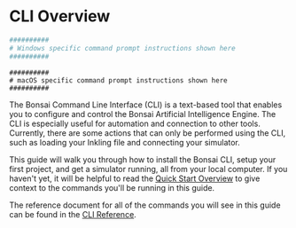 # CLI Overview

```powershell
##########
# Windows specific command prompt instructions shown here
##########
```

```shell
##########
# macOS specific command prompt instructions shown here
##########
```

The Bonsai Command Line Interface (CLI) is a text-based tool that enables you to configure and control the Bonsai Artificial Intelligence Engine. The CLI is especially useful for automation and connection to other tools. Currently, there are some actions that can only be performed using the CLI, such as loading your Inkling file and connecting your simulator.

This guide will walk you through how to install the Bonsai CLI, setup your first project, and get a simulator running, all from your local computer. If you haven't yet, it will be helpful to read the [Quick Start Overview][2] to give context to the commands you'll be running in this guide.

The reference document for all of the commands you will see in this guide can be found in the [CLI Reference][1].

[1]: ../references/cli-reference.html
[2]: ./getting-started.html